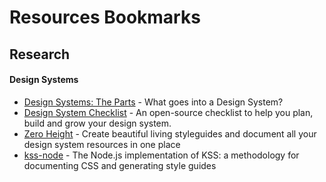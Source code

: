 # Resources Bookmarks

## Research

#### Design Systems

- [Design Systems: The Parts] - What goes into a Design System?
- [Design System Checklist] - An open-source checklist to help you plan, build and grow your design system.
- [Zero Height] - Create beautiful living styleguides and document all your design system resources in one place
- [kss-node] - The Node.js implementation of KSS: a methodology for documenting CSS and generating style guides

[design systems: the parts]: https://www.viget.com/articles/design-systems-the-parts/
[design system checklist]: https://designsystemchecklist.com/
[zero height]: https://zeroheight.com
[kss-node]: https://github.com/kss-node/kss-node

